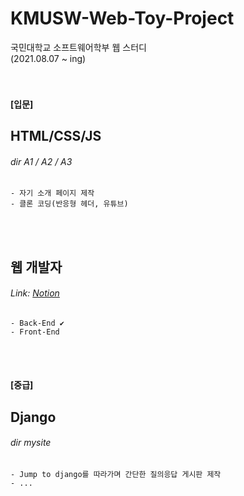 # KMUSW-Web-Toy-Project
국민대학교 소프트웨어학부 웹 스터디 <br> 
(2021.08.07 ~ ing)
<br><br><br>

#### [입문]


## HTML/CSS/JS
###### _dir A1 / A2 / A3_ 
```
- 자기 소개 페이지 제작
- 클론 코딩(반응형 헤더, 유튜브)
```

<br><br>

## 웹 개발자
###### _Link: [Notion](https://kmusw-web-toy-project.notion.site/1-cb3e936554824c389aa33fe289e9f6ed)_
```
- Back-End ✔️
- Front-End
```
<br><br>



#### [중급]

## Django
###### _dir mysite_
```
- Jump to django를 따라가며 간단한 질의응답 게시판 제작
- ...
```
<br><br><br>
